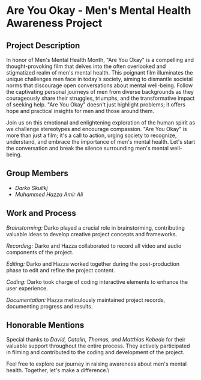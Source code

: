 # Are You Okay - Men's Mental Health Awareness Project

## Project Description

In honor of Men's Mental Health Month, "Are You Okay" is a compelling and thought-provoking film that delves into the often overlooked and stigmatized realm of men's mental health. This poignant film illuminates the unique challenges men face in today's society, aiming to dismantle societal norms that discourage open conversations about mental well-being. Follow the captivating personal journeys of men from diverse backgrounds as they courageously share their struggles, triumphs, and the transformative impact of seeking help. "Are You Okay" doesn't just highlight problems; it offers hope and practical insights for men and those around them.

Join us on this emotional and enlightening exploration of the human spirit as we challenge stereotypes and encourage compassion. "Are You Okay" is more than just a film; it's a call to action, urging society to recognize, understand, and embrace the importance of men's mental health. Let's start the conversation and break the silence surrounding men's mental well-being.

## Group Members

- *Darko Skulikj*
- *Muhammed Hazza Amir Ali*

## Work and Process

*Brainstorming:* Darko played a crucial role in brainstorming, contributing valuable ideas to develop creative project concepts and frameworks.

*Recording:* Darko and Hazza collaborated to record all video and audio components of the project.

*Editing:* Darko and Hazza worked together during the post-production phase to edit and refine the project content.

*Coding:* Darko took charge of coding interactive elements to enhance the user experience.

*Documentation:* Hazza meticulously maintained project records, documenting progress and results.

## Honorable Mentions

Special thanks to *David, Catalin, Thomas, and Matthias Kebede* for their valuable support throughout the entire process. They actively participated in filming and contributed to the coding and development of the project.

Feel free to explore our journey in raising awareness about men's mental health. Together, let's make a difference.\
